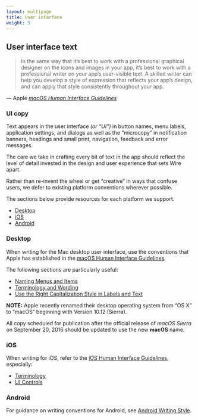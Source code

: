 ```yaml
---
layout: multipage
title: User interface
weight: 5
---
```


## User interface text

> In the same way that it’s best to work with a professional graphical designer on the icons and images in your app, it’s best to work with a professional writer on your app’s user-visible text. A skilled writer can help you develop a style of expression that reflects your app’s design, and can apply that style consistently throughout your app.

— Apple _[macOS Human Interface Guidelines][1]_


### UI copy

Text appears in the user interface _(or “UI”)_ in button names, menu labels, application settings, and dialogs as well as the “microcopy” in notification banners, headings and small print, navigation, feedback and error messages.

The care we take in crafting every bit of text in the app should reflect the level of detail invested in the design and user experience that sets Wire apart.

Rather than re-invent the wheel or get “creative” in ways that confuse users, we defer to existing platform conventions wherever possible.

The sections below provide resources for each platform we support.

<!-- MarkdownTOC autolink="true" bracket="round" depth="3" -->

- [Desktop](#desktop)
- [iOS](#ios)
- [Android](#android)

<!-- /MarkdownTOC -->

### Desktop

When writing for the Mac desktop user interface, use the conventions that Apple has established in the [macOS Human Interface Guidelines][1].

The following sections are particularly useful:

* [Naming Menus and Items][2]
* [Terminology and Wording][3]
* [Use the Right Capitalization Style in Labels and Text][4]

**NOTE:** Apple recently renamed their desktop operating system from “OS X” to “macOS” beginning with Version 10.12 (Sierra).

All copy scheduled for publication after the official release of _macOS Sierra_ on September 20, 2016 should be updated to use the new **macOS** name.

### iOS

When writing for iOS, refer to the [iOS Human Interface Guidelines][5], especially:

* [Terminology][6]
* [UI Controls][7]

### Android

For guidance on writing conventions for Android, see [Android Writing Style][8].

[1]:	https://developer.apple.com/library/content/documentation/UserExperience/Conceptual/OSXHIGuidelines/
[2]:	https://developer.apple.com/library/content/documentation/UserExperience/Conceptual/OSXHIGuidelines/MenuNaming.html
[3]:	https://developer.apple.com/library/content/documentation/UserExperience/Conceptual/OSXHIGuidelines/TerminologyWording.html
[4]:	https://developer.apple.com/library/content/documentation/UserExperience/Conceptual/OSXHIGuidelines/TerminologyWording.html#//apple_ref/doc/uid/20000957-CH15-SW4
[5]:	https://developer.apple.com/ios/human-interface-guidelines/
[6]:	https://developer.apple.com/ios/human-interface-guidelines/interaction/terminology/
[7]:	https://developer.apple.com/ios/human-interface-guidelines/ui-controls/
[8]:	https://developer.android.com/design/style/writing.html
